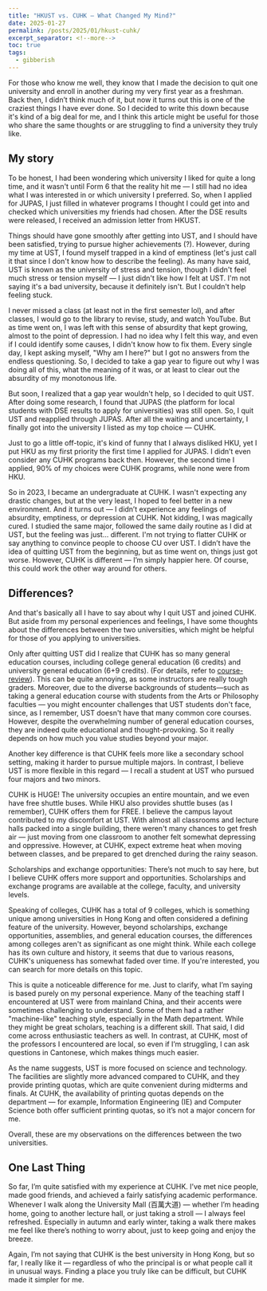 ```yaml
---
title: "HKUST vs. CUHK – What Changed My Mind?"
date: 2025-01-27
permalink: /posts/2025/01/hkust-cuhk/
excerpt_separator: <!--more-->
toc: true
tags:
  - gibberish
---
```


For those who know me well, they know that I made the decision to quit one university and enroll in another during my very first year as a freshman.<!--more--> Back then, I didn’t think much of it, but now it turns out this is one of the craziest things I have ever done. So I decided to write this down because it's kind of a big deal for me, and I think this article might be useful for those who share the same thoughts or are struggling to find a university they truly like.

## My story

To be honest, I had been wondering which university I liked for quite a long time, and it wasn't until Form 6 that the reality hit me — I still had no idea what I was interested in or which university I preferred. So, when I applied for JUPAS, I just filled in whatever programs I thought I could get into and checked which universities my friends had chosen. After the DSE results were released, I received an admission letter from HKUST.

Things should have gone smoothly after getting into UST, and I should have been satisfied, trying to pursue higher achievements (?). However, during my time at UST, I found myself trapped in a kind of emptiness (let's just call it that since I don't know how to describe the feeling). As many have said, UST is known as the university of stress and tension, though I didn't feel much stress or tension myself — I just didn't like how I felt at UST. I'm not saying it's a bad university, because it definitely isn't. But I couldn't help feeling stuck.

I never missed a class (at least not in the first semester lol), and after classes, I would go to the library to revise, study, and watch YouTube. But as time went on, I was left with this sense of absurdity that kept growing, almost to the point of depression. I had no idea why I felt this way, and even if I could identify some causes, I didn't know how to fix them. Every single day, I kept asking myself, "Why am I here?" but I got no answers from the endless questioning. So, I decided to take a gap year to figure out why I was doing all of this, what the meaning of it was, or at least to clear out the absurdity of my monotonous life.

But soon, I realized that a gap year wouldn't help, so I decided to quit UST. After doing some research, I found that JUPAS (the platform for local students with DSE results to apply for universities) was still open. So, I quit UST and reapplied through JUPAS. After all the waiting and uncertainty, I finally got into the university I listed as my top choice — CUHK.

Just to go a little off-topic, it's kind of funny that I always disliked HKU, yet I put HKU as my first priority the first time I applied for JUPAS. I didn’t even consider any CUHK programs back then. However, the second time I applied, 90% of my choices were CUHK programs, while none were from HKU.

So in 2023, I became an undergraduate at CUHK. I wasn't expecting any drastic changes, but at the very least, I hoped to feel better in a new environment. And it turns out — I didn’t experience any feelings of absurdity, emptiness, or depression at CUHK. Not kidding, I was magically cured. I studied the same major, followed the same daily routine as I did at UST, but the feeling was just... different. I'm not trying to flatter CUHK or say anything to convince people to choose CU over UST. I didn’t have the idea of quitting UST from the beginning, but as time went on, things just got worse. However, CUHK is different — I’m simply happier here. Of course, this could work the other way around for others. 

## Differences?

And that's basically all I have to say about why I quit UST and joined CUHK. But aside from my personal experiences and feelings, I have some thoughts about the differences between the two universities, which might be helpful for those of you applying to universities.

Only after quitting UST did I realize that CUHK has so many general education courses, including college general education (6 credits) and university general education (6+9 credits). (For details, refer to [course-review](/posts/2024/11/course-review/)). This can be quite annoying, as some instructors are really tough graders. Moreover, due to the diverse backgrounds of students—such as taking a general education course with students from the Arts or Philosophy faculties — you might encounter challenges that UST students don't face, since, as I remember, UST doesn't have that many common core courses. However, despite the overwhelming number of general education courses, they are indeed quite educational and thought-provoking. So it really depends on how much you value studies beyond your major.

Another key difference is that CUHK feels more like a secondary school setting, making it harder to pursue multiple majors. In contrast, I believe UST is more flexible in this regard — I recall a student at UST who pursued four majors and two minors.

CUHK is HUGE! The university occupies an entire mountain, and we even have free shuttle buses. While HKU also provides shuttle buses (as I remember), CUHK offers them for FREE. I believe the campus layout contributed to my discomfort at UST. With almost all classrooms and lecture halls packed into a single building, there weren't many chances to get fresh air — just moving from one classroom to another felt somewhat depressing and oppressive. However, at CUHK, expect extreme heat when moving between classes, and be prepared to get drenched during the rainy season.

Scholarships and exchange opportunities: There’s not much to say here, but I believe CUHK offers more support and opportunities. Scholarships and exchange programs are available at the college, faculty, and university levels.

Speaking of colleges, CUHK has a total of 9 colleges, which is something unique among universities in Hong Kong and often considered a defining feature of the university. However, beyond scholarships, exchange opportunities, assemblies, and general education courses, the differences among colleges aren't as significant as one might think. While each college has its own culture and history, it seems that due to various reasons, CUHK's uniqueness has somewhat faded over time. If you're interested, you can search for more details on this topic.

This is quite a noticeable difference for me. Just to clarify, what I’m saying is based purely on my personal experience. Many of the teaching staff I encountered at UST were from mainland China, and their accents were sometimes challenging to understand. Some of them had a rather "machine-like" teaching style, especially in the Math department. While they might be great scholars, teaching is a different skill. That said, I did come across enthusiastic teachers as well. In contrast, at CUHK, most of the professors I encountered are local, so even if I’m struggling, I can ask questions in Cantonese, which makes things much easier.

As the name suggests, UST is more focused on science and technology. The facilities are slightly more advanced compared to CUHK, and they provide printing quotas, which are quite convenient during midterms and finals. At CUHK, the availability of printing quotas depends on the department — for example, Information Engineering (IE) and Computer Science both offer sufficient printing quotas, so it’s not a major concern for me.

Overall, these are my observations on the differences between the two universities.

## One Last Thing

So far, I’m quite satisfied with my experience at CUHK. I’ve met nice people, made good friends, and achieved a fairly satisfying academic performance. Whenever I walk along the University Mall (百萬大道) — whether I’m heading home, going to another lecture hall, or just taking a stroll — I always feel refreshed. Especially in autumn and early winter, taking a walk there makes me feel like there’s nothing to worry about, just to keep going and enjoy the breeze.

Again, I’m not saying that CUHK is the best university in Hong Kong, but so far, I really like it — regardless of who the principal is or what people call it in unusual ways. Finding a place you truly like can be difficult, but CUHK made it simpler for me.